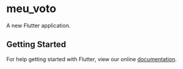 # meu_voto

A new Flutter application.

## Getting Started

For help getting started with Flutter, view our online
[documentation](https://flutter.io/).
